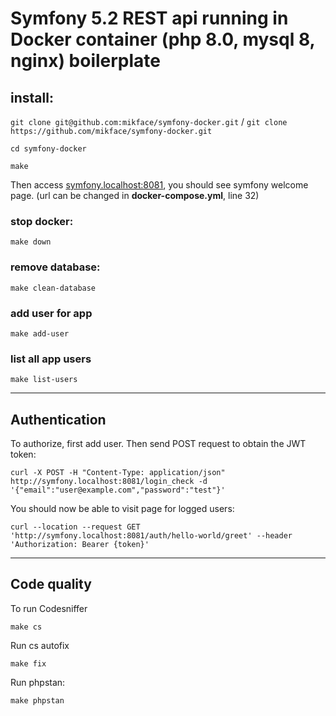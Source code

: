 # Symfony 5.2 REST api running in Docker container (php 8.0, mysql 8, nginx) boilerplate

## install:

`git clone git@github.com:mikface/symfony-docker.git` / `git clone https://github.com/mikface/symfony-docker.git`

`cd symfony-docker`

`make`

Then access [symfony.localhost:8081](http://symfony.localhost:8081), you should see symfony welcome page.
(url can be changed in **docker-compose.yml**, line 32)

### stop docker:

`make down`

### remove database:

`make clean-database`

### add user for app

`make add-user`

### list all app users

`make list-users`

---

## Authentication

To authorize, first add user. Then send POST request to obtain the JWT token:

`curl -X POST -H "Content-Type: application/json" http://symfony.localhost:8081/login_check -d '{"email":"user@example.com","password":"test"}'`

You should now be able to visit page for logged users:

`curl --location --request GET 'http://symfony.localhost:8081/auth/hello-world/greet' --header 'Authorization: Bearer {token}'`

---

## Code quality

To run Codesniffer

`make cs`

Run cs autofix

`make fix`

Run phpstan:

`make phpstan`
